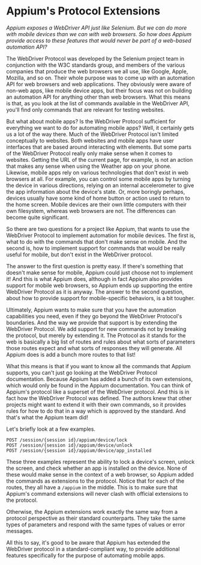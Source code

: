 # Appium's Protocol Extensions

*Appium exposes a WebDriver API just like Selenium. But we can do more with mobile devices than we can with web browsers. So how does Appium provide access to these features that would never be part of a web-based automation API?*

The WebDriver Protocol was developed by the Selenium project team in conjunction with the W3C standards group, and members of the various companies that produce the web browsers we all use, like Google, Apple, Mozilla, and so on. Their whole purpose was to come up with an automation API for web browsers and web applications. They obviously were aware of non-web apps, like mobile device apps, but their focus was not on building an automation API for anything other than web browsers. What this means is that, as you look at the list of commands available in the WebDriver API, you'll find only commands that are relevant for testing websites.

But what about mobile apps? Is the WebDriver Protocol sufficient for everything we want to do for automating mobile apps? Well, it certainly gets us a lot of the way there. Much of the WebDriver Protocol isn't limited conceptually to websites. Both websites and mobile apps have user interfaces that are based around interacting with elements. But some parts of the WebDriver Protocol really only make sense when it comes to websites. Getting the URL of the current page, for example, is not an action that makes any sense when using the Weather app on your phone. Likewise, mobile apps rely on various technologies that don't exist in web browsers at all. For example, you can control some mobile apps by turning the device in various directions, relying on an internal accelerometer to give the app information about the device's state. Or, more boringly perhaps, devices usually have some kind of home button or action used to return to the home screen. Mobile devices are their own little computers with their own filesystem, whereas web browsers are not. The differences can become quite significant.

So there are two questions for a project like Appium, that wants to use the WebDriver Protocol to implement automation for mobile devices. The first is, what to do with the commands that don't make sense on mobile. And the second is, how to implement support for commands that would be really useful for mobile, but don't exist in the WebDriver protocol.

The answer to the first question is pretty easy. If there's something that doesn't make sense for mobile, Appium could just choose not to implement it! And this is what Appium does, although in fact Appium also provides support for mobile web browsers, so Appium ends up supporting the entire WebDriver Protocol as it is anyway. The answer to the second question, about how to provide support for mobile-specific behaviors, is a bit tougher.

Ultimately, Appium wants to make sure that you have the automation capabilities you need, even if they go beyond the WebDriver Protocol's boundaries. And the way we provide that support is by extending the WebDriver Protocol. We add support for new commands not by breaking the protocol, but merely by extending it. The Protocol as it stands for the web is basically a big list of routes and rules about what sorts of parameters those routes expect and what sorts of responses they will generate. All Appium does is add a bunch more routes to that list!

What this means is that if you want to know all the commands that Appium supports, you can't just go looking at the WebDriver Protocol documentation. Because Appium has added a bunch of its own extensions, which would only be found in the Appium documentation. You can think of Appium's protocol like a superset of the WebDriver protocol. And this is in fact how the WebDriver Protocol was defined. The authors knew that other projects might want to extend it with their own commands, so it provides rules for how to do that in a way which is approved by the standard. And that's what the Appium team did!

Let's briefly look at a few examples.

    POST /session/{session id}/appium/device/lock
    POST /session/{session id}/appium/device/unlock
    POST /session/{session id}/appium/device/app_installed

These three examples represent the ability to lock a device's screen, unlock the screen, and check whether an app is installed on the device. None of these would make sense in the context of a web browser, so Appium added the commands as extensions to the protocol. Notice that for each of the routes, they all have a <code>/appium</code> in the middle. This is to make sure that Appium's command extensions will never clash with official extensions to the protocol.

Otherwise, the Appium extensions work exactly the same way from a protocol perspective as their standard counterparts. They take the same types of parameters and respond with the same types of values or error messages.

All this to say, it's good to be aware that Appium has extended the WebDriver protocol in a standard-compliant way, to provide additional features specifically for the purpose of automating mobile apps.


